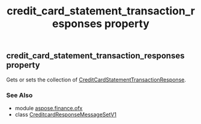 ﻿---
title: credit_card_statement_transaction_responses property
second_title: Aspose.Finance for Python via .NET API References
description: 
type: docs
weight: 40
url: /python-net/aspose.finance.ofx/creditcardresponsemessagesetv1/credit_card_statement_transaction_responses/
is_root: false
---

## credit_card_statement_transaction_responses property


Gets or sets the collection of [CreditCardStatementTransactionResponse](/finance/python-net/aspose.finance.ofx.creditcard/creditcardstatementtransactionresponse).

### See Also
* module [aspose.finance.ofx](../../)
* class [CreditcardResponseMessageSetV1](/finance/python-net/aspose.finance.ofx/creditcardresponsemessagesetv1)
